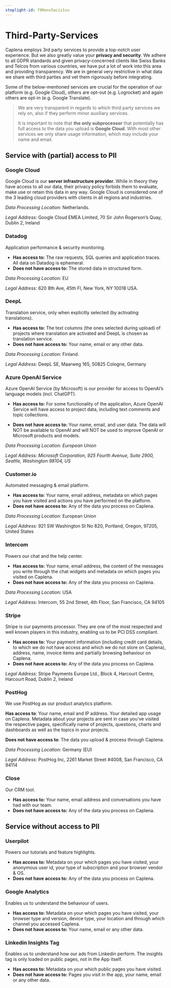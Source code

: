 ```yaml
---
stoplight-id: f90env5aciz1su
---
```


# Third-Party-Services

Caplena employs 3rd party services to provide a top-notch user experience. But we also greatly value your **privacy and security**. We adhere to all GDPR standards and given privacy-concerned clients like Swiss Banks and Telcos from various countries, we have put a lot of work into this area and providing transparency. We are in general very restrictive in what data we share with third parties and vet them rigorously before integrating.

Some of the below-mentioned services are crucial for the operation of our platform (e.g. Google Cloud), others are opt-out (e.g. Logrocket) and again others are opt-in (e.g. Google Translate).


<!-- theme: info -->
> We are very transparent in regards to which third party services we rely on, also if they perform minor auxiliary services. 
>
> It is important to note that **the only subprocessor** that potentially has full access to the data you upload is **Google Cloud**. With most other services we only share usage information, which may include your name and email.

## Service with (partial) access to PII

### Google Cloud

Google Cloud is our **server infrastructure provider**. While in theory they have access to all our data, their privacy policy forbids them to evaluate, make use or retain this data in any way. Google Cloud is considered one of the 3 leading cloud providers with clients in all regions and industries.

*Data Processing Location:* Netherlands.

*Legal Address:* Google Cloud EMEA Limited, 70 Sir John Rogerson’s Quay, Dublin 2, Ireland

### Datadog

Application performance & security monitoring.

* **Has access to:** The raw requests, SQL queries and application traces. All data on Datadog is ephemeral.
* **Does not have access to:** The stored data in structured form.

*Data Processing Location:* EU

*Legal Address:* 620 8th Ave, 45th Fl, New York, NY 10018 USA.

### DeepL

Translation service, only when explicitly selected (by activating translations).

* **Has access to:** The text columns (the ones selected during upload) of projects where translation are activated and DeepL is chosen as translation service.
* **Does not have access to:** Your name, email or any other data.

*Data Processing Location:* Finland.

*Legal Address:* DeepL SE, Maarweg 165, 50825 Cologne, Germany

### Azure OpenAI Service 

Azure OpenAI Service (by Microsoft) is our provider for access to OpenAI’s language models (incl. ChatGPT). 

* **Has access to:** For some functionality of the application, Azure OpenAI Service will have access to project data, including text comments and topic collections. 

* **Does not have access to:** Your name, email, and user data. The data will NOT be available to OpenAI and will NOT be used to improve OpenAI or Microsoft products and models.  

*Data Processing Location: European Union*

*Legal Address: Microsoft Corporation, 925 Fourth Avenue, Suite 2900, Seattle, Washington 98104, US*


### Customer.io

Automated messaging & email platform.

* **Has access to:** Your name, email address, metadata on which pages you have visited and actions you have performed on the platform.
* **Does not have access to:** Any of the data you process on Caplena.

*Data Processing Location*: European Union

*Legal Address:* 921 SW Washington St No 820, Portland, Oregon, 97205, United States

### Intercom

Powers our chat and the help center.

* **Has access to:** Your name, email address, the content of the messages you write through the chat widgets and metadata on which pages you visited on Caplena.
* **Does not have access to:** Any of the data you process on Caplena.

*Data Processing Location:* USA

*Legal Address:* Intercom, 55 2nd Street, 4th Floor, San Francisco, CA 94105

### Stripe

Stripe is our payments processor. They are one of the most respected and well known players in this industry, enabling us to be PCI DSS compliant.

* **Has access to:** Your payment information (including credit card details, to which we do not have access and which we do not store on Caplena), address, name, invoice items and partially browsing behaviour on Caplena.
* **Does not have access to:** Any of the data you process on Caplena.

*Legal Address*: Stripe Payments Europe Ltd., Block 4, Harcourt Centre, Harcourt Road, Dublin 2, Ireland

### PostHog 

We use PostHog as our product analytics platform. 

**Has access to**: Your name, email and IP address. Your detailed app usage on Caplena. Metadata about your projects are sent in case you've visited the respective pages, specifically name of projects, questions, charts and dashboards as well as the topics in your projects. 

**Does not have access to**: The data you upload & process through Caplena. 

*Data Processing Location:* Germany (EU) 

*Legal Address:* PostHog Inc, 2261 Market Street #4008, San Francisco, CA 94114


### Close

Our CRM tool.

* **Has access to:** Your name, email address and conversations you have had with our team.
* **Does not have access to:** Any of the data you process on Caplena.

## Service without access to PII

### Userpilot

Powers our tutorials and feature highlights. 

* **Has access to:** Metadata on your which pages you have visited, your anonymous user id, your type of subscription and your browser vendor & OS.
* **Does not have access to:** Any of the data you process on Caplena.

### Google Analytics

Enables us to understand the behaviour of users. 

* **Has access to:** Metadata on your which pages you have visited, your browser type and version, device type, your location and through which channel you accessed Caplena.
* **Does not have access to:** Your name, email or any other data.

### Linkedin Insights Tag

Enables us to understand how our ads from Linkedin perform. The insights tag is only loaded on public pages, not in the App itself.

* **Has access to:** Metadata on your which public pages you have visited.
* **Does not have access to:** Pages you visit in the app, your name, email or any other data.


